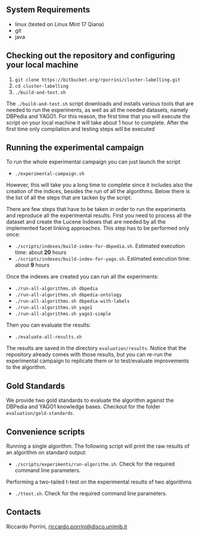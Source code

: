 ## System Requirements

* linux (tested on Linux Mint 17 Qiana)
* git
* java

## Checking out the repository and configuring your local machine

1. ```git clone https://bitbucket.org/rporrini/cluster-labelling.git```
2. ```cd cluster-labelling```
3. ```./build-and-test.sh```

The ```./build-and-test.sh``` script downloads and installs various tools that are needed to run the experiments, as well as all the needed datasets, namely DBPedia and YAGO1. For this reason, the first time that you will execute the script on your local machine it will take about 1 hour to complete. After the first time only compilation and testing steps will be executed

## Running the experimental campaign

To run the whole experimental campaign you can just launch the script

* ```./experimental-campaign.sh```

However, this will take you a long time to complete since it includes also the creation of the indices, besides the run of all the algorithms. Below there is the list of all the steps that are tacken by the script.

There are few steps that have to be taken in order to run the experiments and reproduce all the experimental results. First you need to process all the dataset and create the Lucene Indexes that are needed by all the implemented facet linking approaches. This step has to be performed only once:

* ```./scripts/indexes/build-index-for-dbpedia.sh```. Estimated execution time: about __20__ hours
* ```./scripts/indexes/build-index-for-yago.sh```. Estimated execution time: about __9__ hours

Once the indexes are created you can run all the experiments:

* ```./run-all-algorithms.sh dbpedia```
* ```./run-all-algorithms.sh dbpedia-ontology```
* ```./run-all-algorithms.sh dbpedia-with-labels```
* ```./run-all-algorithms.sh yago1```
* ```./run-all-algorithms.sh yago1-simple```

Then you can evaluate the results:

* ```./evaluate-all-results.sh```

The results are saved in the directory ```evaluation/results```. Notice that the repository already comes with those results, but you can re-run the experimental campaign to replicate them or to test/evaluate improvements to the algorithm.

## Gold Standards

We provide two gold standards to evaluate the algorithm against the DBPedia and YAGO1 knowledge bases. Checkout for the folder ```evaluation/gold-standards```.

## Convenience scripts

Running a single algorithm. The following script will print the raw results of an algorithm on standard output:

* ```./scripts/experiments/run-algorithm.sh```. Check for the required command line parameters.

Performing a two-tailed t-test on the experimental results of two algorithms

* ```./ttest.sh```. Check for the required command line parameters.

## Contacts

Riccardo Porrini, [riccardo.porrini@disco.unimib.it](mailto:riccardo.porrini@disco.unimib.it)

